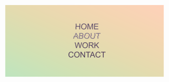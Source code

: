 ![Screenshot](https://github.com/AnneDupin/Split_Menu/blob/main/Split%20Menu/FireShot%20Capture%20013%20-%20Split%20Menu%20Exercice%20-%20127.0.0.1.png)
